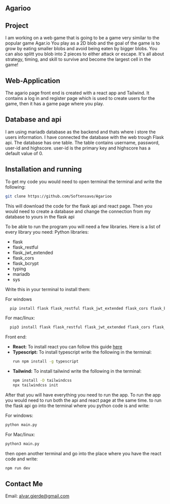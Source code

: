 ## Agarioo

## Project 
I am working on a web game that is going to be a game very similar to the popular game Agar.io
You play as a 2D blob and the goal of the game is to grow by eating smaller blobs and avoid being eaten by bigger blobs. You can also splitt you blob into 2 pieces to either attack or escape. It's all about strategy, timing, and skill to survive and become the largest cell in the game!

## Web-Application
The agario page front end is created with a react app and Tailwind. It contains a log in and register page which is used to create users for the game, then it has a game page where you play.

## Database and api
I am using mariadb database as the backend and thats where i store the users information. I have connected the database with the web trough Flask api. The database has one table. The table contains username, password, user-id and highscore. user-id is the primary key and highscore has a default value of 0.

## Installation and running

To get my code you would need to open terminal the terminal and write the following: 
```bash
git clone https://github.com/Softensavo/Agarioo
```
This will download the code for the flask api and react page. Then you would need to create a database and change the connection from my database to yours in the flask api

To be able to run the program you will need a few libraries. Here is a list of every library you need:
Python libraries:
- flask
- flask_restful
- flask_jwt_extended
- flask_cors
- flask_bcrypt
- typing
- mariadb
- sys

Write this in your terminal to install them:

For windows
```bash
  pip install flask flask_restful flask_jwt_extended flask_cors flask_bcrypt typing mariadb sys
```
For mac/linux: 
```bash
  pip3 install flask flask_restful flask_jwt_extended flask_cors flask_bcrypt typing mariadb sys
```

Front end:
- **React:**
  To install react you can follow this guide [here](https://react.dev/learn/installation)
- **Typescript:**
  To install typescript write the following in the terminal:
  ```bash
  run npm install -g typescript
  ```
- **Tailwind:**
  To install tailwind write the following in the terminal:
  ```bash
  npm install -D tailwindcss
  npx tailwindcss init
  ```

After that you will have everything you need to run the app.
To run the app you would need to run both the api and react page at the same time. 
to run the flask api go into the terminal where you python code is and write:

For windows:
```bash
python main.py
```
For Mac/linux:
```bash
python3 main.py
```
then open another terminal and go into the place where you have the react code and write:
```bash
npm run dev
```

## Contact Me

Email: alvar.gjerde@gmail.com


